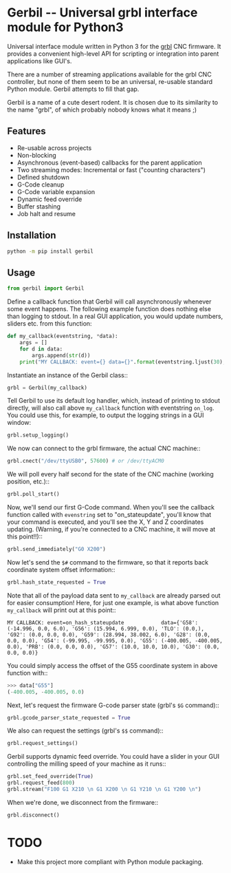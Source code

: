 # Gerbil -- Universal grbl interface module for Python3

Universal interface module written in Python 3 for the [grbl](https://github.com/grbl/grbl) CNC firmware. It provides a convenient high-level API for scripting or integration into parent applications like GUI's.

There are a number of streaming applications available for the grbl CNC controller, but none of them seem to be an universal, re-usable standard Python module. Gerbil attempts to fill that gap.

Gerbil is a name of a cute desert rodent. It is chosen due to its similarity to the name "grbl", of which probably nobody knows what it means ;)


## Features

* Re-usable across projects
* Non-blocking
* Asynchronous (event-based) callbacks for the parent application
* Two streaming modes: Incremental or fast ("counting characters")
* Defined shutdown
* G-Code cleanup
* G-Code variable expansion
* Dynamic feed override
* Buffer stashing
* Job halt and resume


## Installation

```sh
python -m pip install gerbil
```


## Usage

```python
from gerbil import Gerbil
```

Define a callback function that Gerbil will call asynchronously whenever some event happens.
The following example function does nothing else than logging to stdout.
In a real GUI application, you would update numbers, sliders etc. from this function:

```python
def my_callback(eventstring, *data):
    args = []
    for d in data:
        args.append(str(d))
    print("MY CALLBACK: event={} data={}".format(eventstring.ljust(30), ", ".join(args)))
```

Instantiate an instance of the Gerbil class::

```python
grbl = Gerbil(my_callback)
```

Tell Gerbil to use its default log handler, which, instead of printing to stdout directly, will also call above `my_callback` function with eventstring `on_log`. You could use this, for example, to output the logging strings in a GUI window:

```python
grbl.setup_logging()
```

We now can connect to the grbl firmware, the actual CNC machine::

```python
grbl.cnect("/dev/ttyUSB0", 57600) # or /dev/ttyACM0
```

We will poll every half second for the state of the CNC machine (working position, etc.)::

```python
grbl.poll_start()
```

Now, we'll send our first G-Code command. When you'll see the callback function called with `evenstring` set to "on_stateupdate", you'll know that your command is executed, and you'll see the X, Y and Z coordinates updating. (Warning, if you're connected to a CNC machine, it will move at this point!!)::

```python
grbl.send_immediately("G0 X200")
```

Now let's send the `$#` command to the firmware, so that it reports back coordinate system offset information::

```python
grbl.hash_state_requested = True
```

Note that all of the payload data sent to `my_callback` are already parsed out for easier consumption! Here, for just one example, is what above function `my_callback` will print out at this point::

```
MY CALLBACK: event=on_hash_stateupdate            data={'G58': (-14.996, 0.0, 6.0), 'G56': (15.994, 6.999, 0.0), 'TLO': (0.0,), 'G92': (0.0, 0.0, 0.0), 'G59': (28.994, 38.002, 6.0), 'G28': (0.0, 0.0, 0.0), 'G54': (-99.995, -99.995, 0.0), 'G55': (-400.005, -400.005, 0.0), 'PRB': (0.0, 0.0, 0.0), 'G57': (10.0, 10.0, 10.0), 'G30': (0.0, 0.0, 0.0)}
```

You could simply access the offset of the G55 coordinate system in above function with::

```python
>>> data["G55"]
(-400.005, -400.005, 0.0)
```

Next, let's request the firmware G-code parser state (grbl's `$G` command)::

```python
grbl.gcode_parser_state_requested = True
```

We also can request the settings (grbl's `$$` command)::

```python
grbl.request_settings()
```

Gerbil supports dynamic feed override. You could have a slider in your GUI controlling the milling speed of your machine as it runs::

```python
grbl.set_feed_override(True)
grbl.request_feed(800)
grbl.stream("F100 G1 X210 \n G1 X200 \n G1 Y210 \n G1 Y200 \n")
```

When we're done, we disconnect from the firmware::

```python
grbl.disconnect()
```


# TODO

* Make this project more compliant with Python module packaging.
